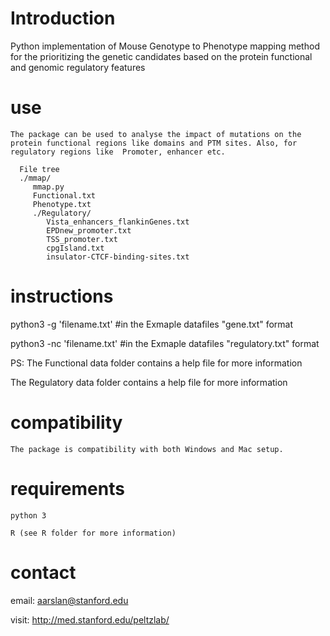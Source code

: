 # Introduction

   Python implementation of Mouse Genotype to Phenotype mapping method for the prioritizing the genetic candidates based on the protein functional and genomic regulatory features

# use

    The package can be used to analyse the impact of mutations on the protein functional regions like domains and PTM sites. Also, for regulatory regions like  Promoter, enhancer etc.
    
      File tree
      ./mmap/
         mmap.py
         Functional.txt
         Phenotype.txt
         ./Regulatory/
            Vista_enhancers_flankinGenes.txt
            EPDnew_promoter.txt
            TSS_promoter.txt
            cpgIsland.txt
            insulator-CTCF-binding-sites.txt
            
   # instructions
   python3 -g 'filename.txt' #in the Exmaple datafiles "gene.txt" format
   
   python3 -nc 'filename.txt'  #in the Exmaple datafiles "regulatory.txt" format
   
   PS: The Functional data folder contains a help file for more information
      
   The Regulatory data folder contains a help file for more information
         
# compatibility

    The package is compatibility with both Windows and Mac setup. 
    
# requirements

    python 3 
    
    R (see R folder for more information)

# contact

   email: aarslan@stanford.edu 
   
   visit: http://med.stanford.edu/peltzlab/
